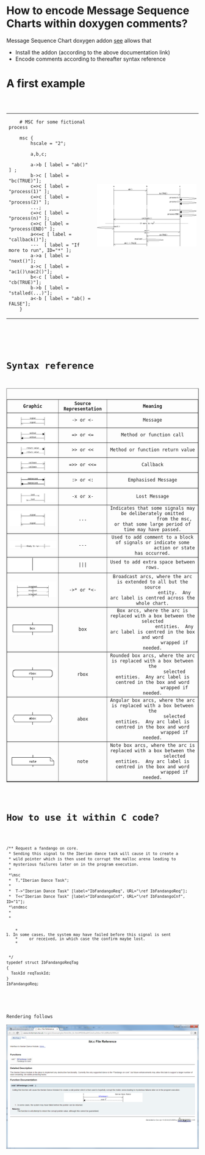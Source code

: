 # How to encode Message Sequence Charts within doxygen comments?

Message Sequence Chart doxygen addon [see](http://www.mcternan.me.uk/mscgen/) allows that

* Install the addon (according to the above documentation link)
* Encode comments according to thereafter syntax reference

# A first example

<pre>
<code>
<table border=0>
<tr>
<td>
	# MSC for some fictional process
	
	msc {
  		hscale = "2";

  		a,b,c;

  		a->b [ label = "ab()" ] ;
  		b->c [ label = "bc(TRUE)"];
  		c=>c [ label = "process(1)" ];
  		c=>c [ label = "process(2)" ];
  		...;
  		c=>c [ label = "process(n)" ];
  		c=>c [ label = "process(END)" ];
  		a<<=c [ label = "callback()"];
  		---  [ label = "If more to run", ID="*" ];
  		a->a [ label = "next()"];
  		a->c [ label = "ac1()\nac2()"];
  		b<-c [ label = "cb(TRUE)"];
  		b->b [ label = "stalled(...)"];
  		a<-b [ label = "ab() = FALSE"];
	}
</code>
</td>
<td><a href="img/example0.msc"><img src="img/example0.png" border="0" alt="Example rendered MSC"></a></td>
</tr>
</table>
</pre>

# Syntax reference

<table border="1">
 <tbody><tr>
    <th>Graphic</th>
    <th>Source Representation</th>
    <th>Meaning</th>
  </tr>
  <tr>
    <td><center><img src="img/msc-sig.png" alt="Rendered message arc"></center></td>
    <td><center>-&gt; or &lt;-</center></td>
    <td><center>Message</center></td>
  </tr>
  <tr>
    <td><center><img src="img/msc-func.png" alt="Rendered function call arc"></center></td>
    <td><center>=&gt; or &lt;=</center></td>
    <td><center>Method or function call</center></td>
  </tr>
  <tr>
    <td><center><img src="img/msc-retval.png" alt="Rendered return value arc"></center></td>
    <td><center>&gt;&gt; or &lt;&lt;</center></td>
    <td><center>Method or function return value</center></td>
  </tr>
  <tr>
    <td><center><img src="img/msc-callback.png" alt="Rendered callback arc"></center></td>
    <td><center>=&gt;&gt; or &lt;&lt;=</center></td>
    <td><center>Callback</center></td>
  </tr>
  <tr>
    <td><center><img src="img/msc-emph.png" alt="Rendered double message arc"></center></td>
    <td><center>:&gt; or &lt;:</center></td>
    <td><center>Emphasised Message</center></td>
  </tr>
  <tr>
    <td><center><img src="img/msc-lost.png" alt="Rendered lost message arc"></center></td>
    <td><center>-x or x-</center></td>
    <td><center>Lost Message</center></td>
  </tr>
  <tr>
    <td><center><img src="img/msc-time.png" alt="Rendered discontinuinity"></center></td>
    <td><center>...</center></td>
    <td><center>Indicates that some signals may be deliberately omitted
                from the msc, or that some large period of time may have passed.</center></td>
  </tr>
  <tr>
    <td><center><img src="img/msc-state.png" alt="Rendered block divider"></center></td>
    <td><center>---</center></td>
    <td><center>Used to add comment to a block of signals or indicate some
                action or state has occurred.</center></td>
  </tr>
  <tr>
    <td><center><img src="img/msc-spacer.png" alt="Rendered spacer"></center></td>
    <td><center>|||</center></td>
    <td><center>Used to add extra space between rows.</center></td>
  </tr>
  <tr>
    <td><center><img src="img/msc-broadcast.png" alt="Rendered broadcast arc"></center></td>
    <td><center>-&gt;* or *&lt;-</center></td>
    <td><center>Broadcast arcs, where the arc is extended to all but the source
                entity.  Any arc label is centred across the whole chart.</center></td>
  </tr>
  <tr>
    <td><center><img src="img/msc-box.png" alt="Rendered state box"></center></td>
    <td><center>box</center></td>
    <td><center>Box arcs, where the arc is replaced with a box between the selected
                entities.  Any arc label is centred in the box and word
                wrapped if needed.</center></td>
  </tr>
  <tr>
    <td><center><img src="img/msc-rbox.png" alt="Rendered rounded box"></center></td>
    <td><center>rbox</center></td>
    <td><center>Rounded box arcs, where the arc is replaced with a box between the
                selected entities.  Any arc label is centred in the box and word
                wrapped if needed.</center></td>
  </tr>
  <tr>
    <td><center><img src="img/msc-abox.png" alt="Rendered angular box"></center></td>
    <td><center>abox</center></td>
    <td><center>Angular box arcs, where the arc is replaced with a box between the
                selected entities.  Any arc label is centred in the box and word
                wrapped if needed.</center></td>
  </tr>
  <tr>
    <td><center><img src="img/msc-note.png" alt="Rendered note box"></center></td>
    <td><center>note</center></td>
    <td><center>Note box arcs, where the arc is replaced with a box between the
                selected entities.  Any arc label is centred in the box and word
                wrapped if needed.</center></td>
  </tr>
</tbody></table>

# How to use it within C code?

<pre>
<code>
/** Request a fandango on core.
 * Sending this signal to the Iberian dance task will cause it to create a
 * wild pointer which is then used to corrupt the malloc arena leading to
 * mysterious failures later on in the program execution.
 *
 *\msc
 *  T,"Iberian Dance Task";
 *
 *  T->"Iberian Dance Task" [label="IbFandangoReq", URL="\ref IbFandangoReq"];
 *  T<<"Iberian Dance Task" [label="IbFandangoCnf", URL="\ref IbFandangoCnf", ID="1"];
 *\endmsc
 *
 * <OL>
 * <LI>In some cases, the system may have failed before this signal is sent
 *     or received, in which case the confirm maybe lost.
 * </OL>
 */
typedef struct IbFandangoReqTag
{
  TaskId reqTaskId;
}
IbFandangoReq;
</code>
</pre>

Rendering follows<br/>
<img src="img/rendering.png" alt="Rendered Example">

